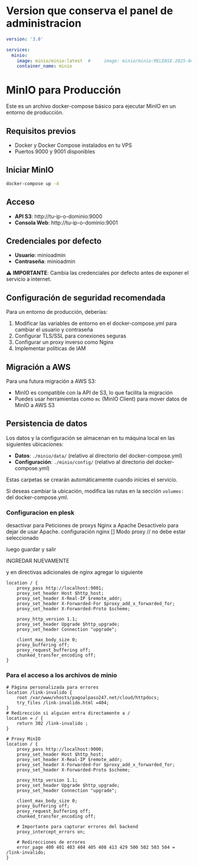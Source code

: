# Version que conserva el panel de administracion 
```yaml
version: '3.8'

services:
  minio:
    image: minio/minio:latest  #     image: minio/minio:RELEASE.2025-04-08T15-41-24Z
    container_name: minio
```
# MinIO para Producción

Este es un archivo docker-compose básico para ejecutar MinIO en un entorno de producción.

## Requisitos previos

- Docker y Docker Compose instalados en tu VPS
- Puertos 9000 y 9001 disponibles

## Iniciar MinIO

```bash
docker-compose up -d
```

## Acceso

- **API S3**: http://tu-ip-o-dominio:9000
- **Consola Web**: http://tu-ip-o-dominio:9001

## Credenciales por defecto

- **Usuario**: minioadmin
- **Contraseña**: minioadmin

⚠️ **IMPORTANTE**: Cambia las credenciales por defecto antes de exponer el servicio a internet.

## Configuración de seguridad recomendada

Para un entorno de producción, deberías:

1. Modificar las variables de entorno en el docker-compose.yml para cambiar el usuario y contraseña
2. Configurar TLS/SSL para conexiones seguras
3. Configurar un proxy inverso como Nginx
4. Implementar políticas de IAM

## Migración a AWS

Para una futura migración a AWS S3:
- MinIO es compatible con la API de S3, lo que facilita la migración
- Puedes usar herramientas como `mc` (MinIO Client) para mover datos de MinIO a AWS S3

## Persistencia de datos

Los datos y la configuración se almacenan en tu máquina local en las siguientes ubicaciones:

- **Datos**: `./minio/data/` (relativo al directorio del docker-compose.yml)
- **Configuración**: `./minio/config/` (relativo al directorio del docker-compose.yml)

Estas carpetas se crearán automáticamente cuando inicies el servicio.

Si deseas cambiar la ubicación, modifica las rutas en la sección `volumes:` del docker-compose.yml.


### Configuracion en plesk 

desactivar para Peticiones de proxys Nginx a Apache Desactívelo para dejar de usar Apache.
configuración nginx
[] Modo proxy   // no debe estar seleccionado 

luego guardar y salir 

INGREDAR NUEVAMENTE 

y en directivas adicionales de nginx agregar lo siguiente 

```nginx   
location / {
	proxy_pass http://localhost:9001;
	proxy_set_header Host $http_host;
	proxy_set_header X-Real-IP $remote_addr;
	proxy_set_header X-Forwarded-For $proxy_add_x_forwarded_for;
	proxy_set_header X-Forwarded-Proto $scheme;

	proxy_http_version 1.1;
	proxy_set_header Upgrade $http_upgrade;
	proxy_set_header Connection "upgrade";

	client_max_body_size 0;
	proxy_buffering off;
	proxy_request_buffering off;
	chunked_transfer_encoding off;
}
```
### Para el acceso a los archivos de minio 
```nginx
# Página personalizada para errores
location /link-invalido {
	root /var/www/vhosts/pagoalpaso247.net/cloud/httpdocs;
	try_files /link-invalido.html =404;
}
# Redirección si alguien entra directamente a /
location = / {
	return 302 /link-invalido ;
}

# Proxy MinIO
location / {
	proxy_pass http://localhost:9000;
	proxy_set_header Host $http_host;
	proxy_set_header X-Real-IP $remote_addr;
	proxy_set_header X-Forwarded-For $proxy_add_x_forwarded_for;
	proxy_set_header X-Forwarded-Proto $scheme;

	proxy_http_version 1.1;
	proxy_set_header Upgrade $http_upgrade;
	proxy_set_header Connection "upgrade";

	client_max_body_size 0;
	proxy_buffering off;
	proxy_request_buffering off;
	chunked_transfer_encoding off;

	# Importante para capturar errores del backend
	proxy_intercept_errors on;

	# Redirecciones de errores
	error_page 400 401 403 404 405 408 413 429 500 502 503 504 = /link-invalido;
}

```